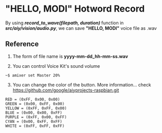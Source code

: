 # "HELLO, MODI" Hotword Record


By using ***record_to_wave(filepath, duration)*** function in ***src/aiy/vision/audio.py***, we can save **"HELLO, MODI"** voice file as .wav     


## Reference  


1. The form of file name is **yyyy-mm-dd_hh-mm-ss.wav** 


2. You can control Voice Kit's sound volume
```
~$ amixer set Master 20%
```


3. You can change the color of the button. More information... check https://github.com/google/aiyprojects-raspbian.git
```
RED = (0xFF, 0x00, 0x00)    
GREEN = (0x00, 0xFF, 0x00)  
YELLOW = (0xFF, 0xFF, 0x00) 
BLUE = (0x00, 0x00, 0xFF)   
PURPLE = (0xFF, 0x00, 0xFF) 
CYAN = (0x00, 0xFF, 0xFF)   
WHITE = (0xFF, 0xFF, 0xFF)  
```






